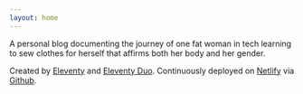 ```yaml
---
layout: home
---
```


A personal blog documenting the journey of one fat woman in tech learning to sew clothes for herself that affirms both her body and her gender.

Created by [Eleventy](https://www.11ty.dev/) and [Eleventy Duo](https://github.com/yinkakun/eleventy-duo). Continuously deployed on [Netlify](https://www.netlify.com/) via [Github](https://github.com/monika/ursamaker.com).
